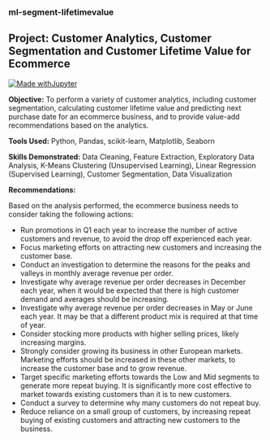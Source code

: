 ### ml-segment-lifetimevalue
## Project: Customer Analytics, Customer Segmentation and Customer Lifetime Value for Ecommerce

[![Made withJupyter](https://img.shields.io/badge/Made%20with-Jupyter-orange?style=for-the-badge&logo=Jupyter)](https://jupyter.org/try)

**Objective:** To perform a variety of customer analytics, including customer segmentation, calculating customer lifetime value and predicting next purchase date for an ecommerce business, and to provide value-add recommendations based on the analytics.

**Tools Used:** Python, Pandas, scikit-learn, Matplotlib, Seaborn

**Skills Demonstrated:** Data Cleaning, Feature Extraction, Exploratory Data Analysis, K-Means Clustering (Unsupervised Learning), Linear Regression (Supervised Learning), Customer Segmentation, Data Visualization

**Recommendations:**

Based on the analysis performed, the ecommerce business needs to consider taking the following actions:
* Run promotions in Q1 each year to increase the number of active customers and revenue, to avoid the drop off experienced each year.
* Focus marketing efforts on attracting new customers and increasing the customer base.
* Conduct an investigation to determine the reasons for the peaks and valleys in monthly average revenue per order.
* Investigate why average revenue per order decreases in December each year, when it would be expected that there is high customer demand and averages should be increasing.
* Investigate why average revenue per order decreases in May or June each year. It may be that a different product mix is required at that time of year.
* Consider stocking more products with higher selling prices, likely increasing margins.
* Strongly consider growing its business in other European markets. Marketing efforts should be increased in these other markets, to increase the customer base and to grow revenue.
* Target specific marketing efforts towards the Low and Mid segments to generate more repeat buying. It is significantly more cost effective to market towards existing customers than it is to new customers.
* Conduct a survey to determine why many customers do not repeat buy.
* Reduce reliance on a small group of customers, by increasing repeat buying of existing customers and attracting new customers to the business.
